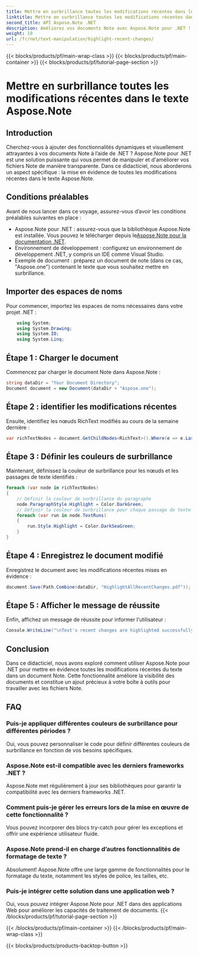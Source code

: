 ```yaml
---
title: Mettre en surbrillance toutes les modifications récentes dans le texte Aspose.Note
linktitle: Mettre en surbrillance toutes les modifications récentes dans le texte Aspose.Note
second_title: API Aspose.Note .NET
description: Améliorez vos documents Note avec Aspose.Note pour .NET ! Apprenez à mettre en évidence les modifications récentes du texte avec ce didacticiel étape par étape.
weight: 19
url: /fr/net/text-manipulation/highlight-recent-changes/
---
```


{{< blocks/products/pf/main-wrap-class >}}
{{< blocks/products/pf/main-container >}}
{{< blocks/products/pf/tutorial-page-section >}}

# Mettre en surbrillance toutes les modifications récentes dans le texte Aspose.Note

## Introduction
Cherchez-vous à ajouter des fonctionnalités dynamiques et visuellement attrayantes à vos documents Note à l’aide de .NET ? Aspose.Note pour .NET est une solution puissante qui vous permet de manipuler et d'améliorer vos fichiers Note de manière transparente. Dans ce didacticiel, nous aborderons un aspect spécifique : la mise en évidence de toutes les modifications récentes dans le texte Aspose.Note.
## Conditions préalables
Avant de nous lancer dans ce voyage, assurez-vous d’avoir les conditions préalables suivantes en place :
-  Aspose.Note pour .NET : assurez-vous que la bibliothèque Aspose.Note est installée. Vous pouvez le télécharger depuis le[Aspose.Note pour la documentation .NET](https://reference.aspose.com/note/net/).
- Environnement de développement : configurez un environnement de développement .NET, y compris un IDE comme Visual Studio.
- Exemple de document : préparez un document de note (dans ce cas, "Aspose.one") contenant le texte que vous souhaitez mettre en surbrillance.
## Importer des espaces de noms
Pour commencer, importez les espaces de noms nécessaires dans votre projet .NET :
```csharp
    using System;
    using System.Drawing;
    using System.IO;
    using System.Linq;
```
## Étape 1 : Charger le document
Commencez par charger le document Note dans Aspose.Note :
```csharp
string dataDir = "Your Document Directory";
Document document = new Document(dataDir + "Aspose.one");
```
## Étape 2 : identifier les modifications récentes
Ensuite, identifiez les nœuds RichText modifiés au cours de la semaine dernière :
```csharp
var richTextNodes = document.GetChildNodes<RichText>().Where(e => e.LastModifiedTime >= DateTime.Today.Subtract(TimeSpan.FromDays(7)));
```
## Étape 3 : Définir les couleurs de surbrillance
Maintenant, définissez la couleur de surbrillance pour les nœuds et les passages de texte identifiés :
```csharp
foreach (var node in richTextNodes)
{
    // Définir la couleur de surbrillance du paragraphe
    node.ParagraphStyle.Highlight = Color.DarkGreen;
    // Définir la couleur de surbrillance pour chaque passage de texte
    foreach (var run in node.TextRuns)
    {
        run.Style.Highlight = Color.DarkSeaGreen;
    }
}
```
## Étape 4 : Enregistrez le document modifié
Enregistrez le document avec les modifications récentes mises en évidence :
```csharp
document.Save(Path.Combine(dataDir, "HighlightAllRecentChanges.pdf"));
```
## Étape 5 : Afficher le message de réussite
Enfin, affichez un message de réussite pour informer l'utilisateur :
```csharp
Console.WriteLine("\nText's recent changes are highlighted successfully.");
```
## Conclusion
Dans ce didacticiel, nous avons exploré comment utiliser Aspose.Note pour .NET pour mettre en évidence toutes les modifications récentes du texte dans un document Note. Cette fonctionnalité améliore la visibilité des documents et constitue un ajout précieux à votre boîte à outils pour travailler avec les fichiers Note.
## FAQ
### Puis-je appliquer différentes couleurs de surbrillance pour différentes périodes ?
Oui, vous pouvez personnaliser le code pour définir différentes couleurs de surbrillance en fonction de vos besoins spécifiques.
### Aspose.Note est-il compatible avec les derniers frameworks .NET ?
Aspose.Note met régulièrement à jour ses bibliothèques pour garantir la compatibilité avec les derniers frameworks .NET.
### Comment puis-je gérer les erreurs lors de la mise en œuvre de cette fonctionnalité ?
Vous pouvez incorporer des blocs try-catch pour gérer les exceptions et offrir une expérience utilisateur fluide.
### Aspose.Note prend-il en charge d’autres fonctionnalités de formatage de texte ?
Absolument! Aspose.Note offre une large gamme de fonctionnalités pour le formatage du texte, notamment les styles de police, les tailles, etc.
### Puis-je intégrer cette solution dans une application web ?
Oui, vous pouvez intégrer Aspose.Note pour .NET dans des applications Web pour améliorer les capacités de traitement de documents.
{{< /blocks/products/pf/tutorial-page-section >}}

{{< /blocks/products/pf/main-container >}}
{{< /blocks/products/pf/main-wrap-class >}}

{{< blocks/products/products-backtop-button >}}
